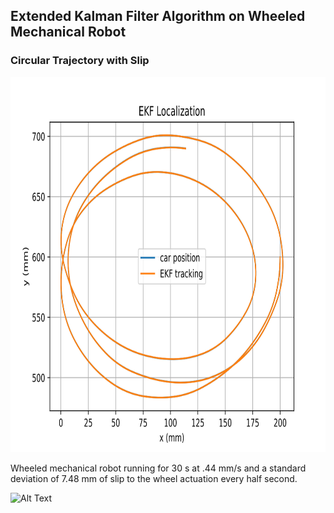 ## Extended Kalman Filter Algorithm on Wheeled Mechanical Robot

### Circular Trajectory with Slip

<a href="https://github.com/APogue/209AS/new/master/PSET3">
  <img src="https://github.com/APogue/209AS/blob/master/PSET3/Images/reducenoisezohfactor50.svg" width="600" height="600">
</a>

Wheeled mechanical robot running for 30 s at .44 mm/s and a standard deviation of 7.48 mm of slip to the wheel actuation every half second. 

![Alt Text](https://github.com/APogue/209AS/blob/master/PSET3/Images/firstAni.gif)
